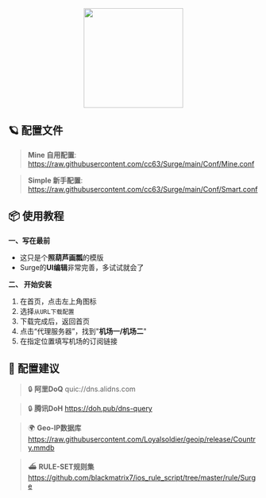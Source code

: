 <div align="center">
 <img src="https://raw.githubusercontent.com/cc63/Surge/main/Module/Surge.png" width="200">
</div>

## 🪐 配置文件

> **Mine 自用配置**:  https://raw.githubusercontent.com/cc63/Surge/main/Conf/Mine.conf

> **Simple 新手配置**:  https://raw.githubusercontent.com/cc63/Surge/main/Conf/Smart.conf

## 📦 使用教程

**一、写在最前**

- 这只是个**照葫芦画瓢**的模版
- Surge的**UI编辑**非常完善，多试试就会了


**二、 开始安装**

1. 在首页，点击左上角图标
2. 选择`从URL下载配置`
3. 下载完成后，返回首页
4. 点击“代理服务器”，找到"**机场一/机场二**"
5. 在指定位置填写机场的订阅链接

## 🧩 配置建议

>  🔒 **阿里DoQ** quic://dns.alidns.com

>  🔒 **腾讯DoH** https://doh.pub/dns-query

>  🌍 **Geo-IP数据库** https://raw.githubusercontent.com/Loyalsoldier/geoip/release/Country.mmdb

>  ⛴️ **RULE-SET规则集** https://github.com/blackmatrix7/ios_rule_script/tree/master/rule/Surge
